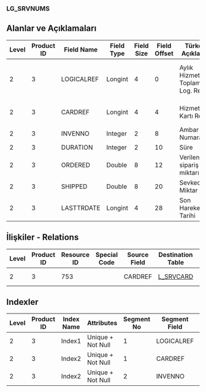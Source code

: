 ### LG_SRVNUMS

## Alanlar ve Açıklamaları

**Level**|**Product ID**|**Field Name**|**Field Type**|**Field Size**|**Field Offset**|**Türkçe Açıklama**|**Expression**
-----|-----|-----|-----|-----|-----|-----|-----
2|3|LOGICALREF|Longint|4|0|Aylık Hizmet Toplamları Log. Ref.|Monthly Service Total Logical Reference
2|3|CARDREF|Longint|4|4|Hizmet Kartı Ref.|Service Card Reference
2|3|INVENNO|Integer|2|8|Ambar Numarası|Warehouse Number
2|3|DURATION|Integer|2|10|Süre|Duration
2|3|ORDERED|Double|8|12|Verilen sipariş miktarı|Purchase Ordered Quantity
2|3|SHIPPED|Double|8|20|Sevkedilen Miktar|Delivered Quantity
2|3|LASTTRDATE|Longint|4|28|Son Hareket Tarihi|Last Transaction Date

## İlişkiler - Relations

**Level**|**Product ID**|**Resource ID**|**Special Code**|**Source Field**|**Destination Table**|**Destination Field**|**Relation Type**|**Extra Condition**
-----|-----|-----|-----|-----|-----|-----|-----|-----
2|3|753||CARDREF|[L_SRVCARD](../LG_SRVCARD "L_SRVCARD")|LOGICALREF|one-to-one|

## Indexler

**Level**|**Product ID**|**Index Name**|**Attributes**|**Segment No**|**Segment Field**|**Sense**
-----|-----|-----|-----|-----|-----|-----
2|3|Index1|Unique + Not Null|1|LOGICALREF|Ascending
2|3|Index2|Unique + Not Null|1|CARDREF|Ascending
2|3|Index2|Unique + Not Null|2|INVENNO|Ascending
